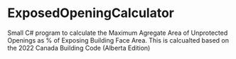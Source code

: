 # ExposedOpeningCalculator
Small C# program to calculate the Maximum Agregate Area of Unprotected Openings as % of Exposing Building Face Area. This is calcualted based on the 2022 Canada Building Code (Alberta Edition)
